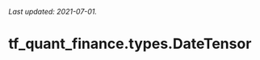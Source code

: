<!--
This file is generated by a tool. Do not edit directly.
For open-source contributions the docs will be updated automatically.
-->

*Last updated: 2021-07-01.*

<div itemscope itemtype="http://developers.google.com/ReferenceObject">
<meta itemprop="name" content="tf_quant_finance.types.DateTensor" />
<meta itemprop="path" content="Stable" />
</div>

# tf_quant_finance.types.DateTensor

<!-- Insert buttons and diff -->

<table class="tfo-notebook-buttons tfo-api" align="left">
</table>





```python
tf_quant_finance.types.DateTensor(
    *args, **kwds
)
```



<!-- Placeholder for "Used in" -->
